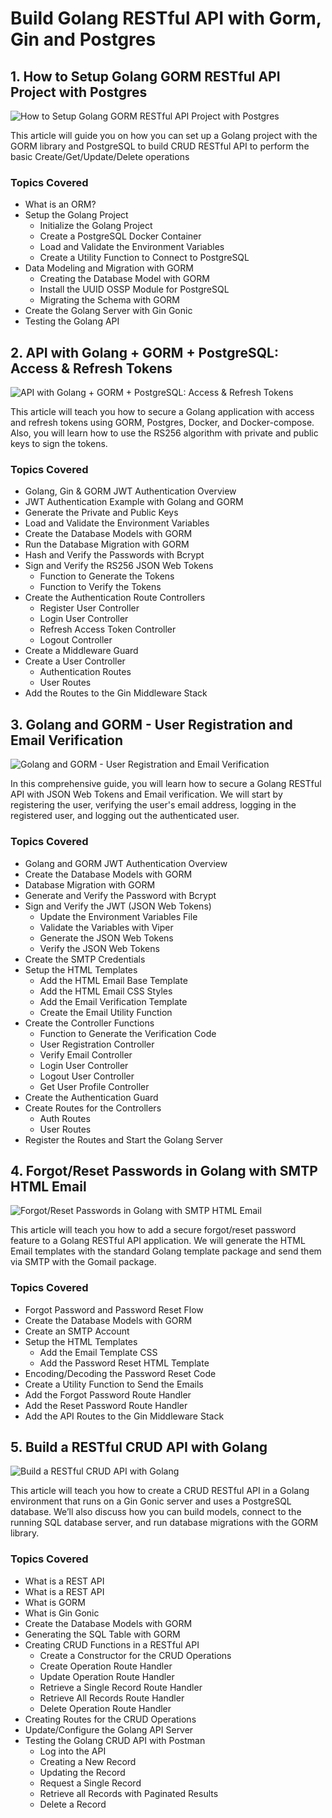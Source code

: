 # Build Golang RESTful API with Gorm, Gin and Postgres

## 1. How to Setup Golang GORM RESTful API Project with Postgres

![How to Setup Golang GORM RESTful API Project with Postgres](https://codevoweb.com/wp-content/uploads/2022/08/How-to-Setup-Golang-GORM-RESTful-API-Project-with-Postgres.webp)

This article will guide you on how you can set up a Golang project with the GORM library and PostgreSQL to build CRUD RESTful API to perform the basic Create/Get/Update/Delete operations

### Topics Covered

- What is an ORM?
- Setup the Golang Project
    - Initialize the Golang Project
    - Create a PostgreSQL Docker Container
    - Load and Validate the Environment Variables
    - Create a Utility Function to Connect to PostgreSQL
- Data Modeling and Migration with GORM
    - Creating the Database Model with GORM
    - Install the UUID OSSP Module for PostgreSQL
    - Migrating the Schema with GORM
- Create the Golang Server with Gin Gonic
- Testing the Golang API


## 2. API with Golang + GORM + PostgreSQL: Access & Refresh Tokens

![API with Golang + GORM + PostgreSQL: Access & Refresh Tokens](https://codevoweb.com/wp-content/uploads/2022/08/API-with-Golang-GORM-PostgreSQL-Access-Refresh-Tokens.webp)

This article will teach you how to secure a Golang application with access and refresh tokens using GORM, Postgres, Docker, and Docker-compose. Also, you will learn how to use the RS256 algorithm with private and public keys to sign the tokens.

### Topics Covered

- Golang, Gin & GORM JWT Authentication Overview
- JWT Authentication Example with Golang and GORM
- Generate the Private and Public Keys
- Load and Validate the Environment Variables
- Create the Database Models with GORM
- Run the Database Migration with GORM
- Hash and Verify the Passwords with Bcrypt
- Sign and Verify the RS256 JSON Web Tokens
    - Function to Generate the Tokens
    - Function to Verify the Tokens
- Create the Authentication Route Controllers
    - Register User Controller
    - Login User Controller
    - Refresh Access Token Controller
    - Logout Controller
- Create a Middleware Guard
- Create a User Controller
    - Authentication Routes
    - User Routes
- Add the Routes to the Gin Middleware Stack



## 3. Golang and GORM - User Registration and Email Verification

![Golang and GORM - User Registration and Email Verification](https://codevoweb.com/wp-content/uploads/2022/08/Golang-and-GORM-User-Registration-and-Email-Verification.webp)

In this comprehensive guide, you will learn how to secure a Golang RESTful API with JSON Web Tokens and Email verification. We will start by registering the user, verifying the user's email address, logging in the registered user, and logging out the authenticated user.

### Topics Covered

- Golang and GORM JWT Authentication Overview
- Create the Database Models with GORM
- Database Migration with GORM
- Generate and Verify the Password with Bcrypt
- Sign and Verify the JWT (JSON Web Tokens)
    - Update the Environment Variables File
    - Validate the Variables with Viper
    - Generate the JSON Web Tokens
    - Verify the JSON Web Tokens
- Create the SMTP Credentials
- Setup the HTML Templates
    - Add the HTML Email Base Template
    - Add the HTML Email CSS Styles
    - Add the Email Verification Template
    - Create the Email Utility Function
- Create the Controller Functions
    - Function to Generate the Verification Code
    - User Registration Controller
    - Verify Email Controller
    - Login User Controller
    - Logout User Controller
    - Get User Profile Controller
- Create the Authentication Guard
- Create Routes for the Controllers
    - Auth Routes
    - User Routes
- Register the Routes and Start the Golang Server


## 4. Forgot/Reset Passwords in Golang with SMTP HTML Email

![Forgot/Reset Passwords in Golang with SMTP HTML Email](https://codevoweb.com/wp-content/uploads/2022/08/Forgot-Reset-Passwords-in-Golang-with-SMTP-HTML-Email.webp)

This article will teach you how to add a secure forgot/reset password feature to a Golang RESTful API application. We will generate the HTML Email templates with the standard Golang template package and send them via SMTP with the Gomail package.

### Topics Covered

- Forgot Password and Password Reset Flow
- Create the Database Models with GORM
- Create an SMTP Account
- Setup the HTML Templates
    - Add the Email Template CSS
    - Add the Password Reset HTML Template
- Encoding/Decoding the Password Reset Code
- Create a Utility Function to Send the Emails
- Add the Forgot Password Route Handler
- Add the Reset Password Route Handler
- Add the API Routes to the Gin Middleware Stack


## 5. Build a RESTful CRUD API with Golang

![Build a RESTful CRUD API with Golang](https://codevoweb.com/wp-content/uploads/2022/08/Build-a-RESTful-CRUD-API-with-Golang.webp)

This article will teach you how to create a CRUD RESTful API in a Golang environment that runs on a Gin Gonic server and uses a PostgreSQL database. We’ll also discuss how you can build models, connect to the running SQL database server, and run database migrations with the GORM library.

### Topics Covered

- What is a REST API
- What is a REST API
- What is GORM
- What is Gin Gonic
- Create the Database Models with GORM
- Generating the SQL Table with GORM
- Creating CRUD Functions in a RESTful API
    - Create a Constructor for the CRUD Operations
    - Create Operation Route Handler
    - Update Operation Route Handler
    - Retrieve a Single Record Route Handler
    - Retrieve All Records Route Handler
    - Delete Operation Route Handler
- Creating Routes for the CRUD Operations
- Update/Configure the Golang API Server
- Testing the Golang CRUD API with Postman
    - Log into the API
    - Creating a New Record
    - Updating the Record
    - Request a Single Record
    - Retrieve all Records with Paginated Results
    - Delete a Record

